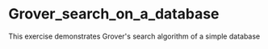 # Grover_search_on_a_database
This exercise demonstrates Grover's search algorithm of a simple database
